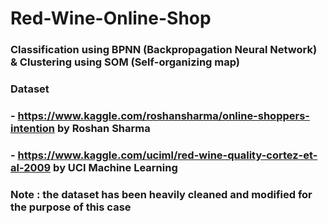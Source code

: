 # Red-Wine-Online-Shop

### Classification using BPNN (Backpropagation Neural Network) & Clustering using SOM (Self-organizing map)

### Dataset
### - https://www.kaggle.com/roshansharma/online-shoppers-intention by Roshan Sharma
### - https://www.kaggle.com/uciml/red-wine-quality-cortez-et-al-2009 by UCI Machine Learning
### Note : the dataset has been heavily cleaned and modified for the purpose of this case
